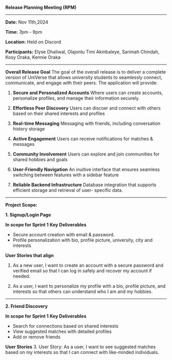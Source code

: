 **Release Planning Meeting (RPM)**
***

**Date:** Nov 11th,2024

**Time:** 7pm - 9pm

**Location:** Held on Discord

**Participants:** Elyse Dhaliwal, Olajonlu Timi Akinbaleye, Sarimah Chindah, Kosy Oraka, Kennie Oraka
***

**Overall Release Goal**
The goal of the overall release is to deliver a complete version of UniVerse that allows university students to seamlessly connect, communicate, and engage with their peers. The application will provide:

1. **Secure and Personalized Accounts**
   Where users can create accounts, personalize profiles, and manage their 
   information securely.
   
2. **Effortless Peer Discovery**
   Users can discoer and connect with others based on their shared interests and 
   profiles 

 3. **Real-time Messaging**
    Messaging with friends, including conversation history storage

4. **Active Engagement**
   Users can receive notifications for matches & messages
   
5. **Community Involvement**
   Users can explore and join communities for shared hobbies and goals

6. **User-Friendly Navigation**
    An inuitive interface that ensures seamless switching between features with a 
    sidebar feature

7. **Reliable Backend Infrastructure**
    Database integration that supports efficient storage and retrieval of user- 
    specific data.

***
**Project Scope:**

**1. Signup/Login Page**

**In scope for Sprint 1**
**Key Deliverables**
- Secure account creation with email & password.
- Profile personalization with bio, profile picture, university, city and interests

**User Stories that align**
1. As a new user, I want to create an account with a secure password and verified email so that I can log in safely and recover my account if needed.
   
2.  As a user, I want to personalize my profile with a bio, profile picture, and interests so that others can understand who I am and my hobbies.
***

**2. Friend Discovery**

**In scope for Sprint 1**
**Key Deliverables**
- Search for connections based on shared interests
- View suggested matches with detailed profiles
- Add or remove friends

**User Stories**
3. User Story: As a user, I want to see suggested matches based on my interests so that I can connect with like-minded individuals.



